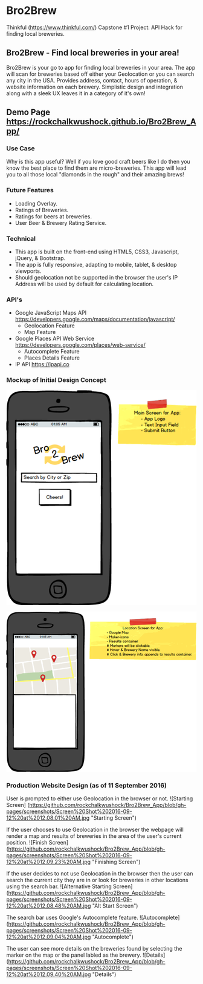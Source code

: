 # Bro2Brew
Thinkful (<https://www.thinkful.com/>) Capstone #1 Project: API Hack for finding local breweries.

## Bro2Brew - Find local breweries in your area!

Bro2Brew is your go to app for finding local breweries in your area.
The app will scan for breweries based off either your Geolocation or you can search any city in the USA.
Provides address, contact, hours of operation, & website information on each brewery.
Simplistic design and integration along with a sleek UX leaves it in a category of it's own!

## Demo Page <https://rockchalkwushock.github.io/Bro2Brew_App/>

### Use Case
Why is this app useful? Well if you love good craft beers like I do then you know the best place to find them are micro-breweries. This app will lead you to all those local "diamonds in the rough" and their amazing brews!

### Future Features
  * Loading Overlay.
  * Ratings of Breweries.
  * Ratings for beers at breweries.
  * User Beer & Brewery Rating Service.

### Technical
  * This app is built on the front-end using HTML5, CSS3, Javascript, jQuery, & Bootstrap.
  * The app is fully responsive, adapting to mobile, tablet, & desktop viewports.
  * Should geolocation not be supported in the browser the user's IP Address will be used by default for calculating location.

### API's
  * Google JavaScript Maps API <https://developers.google.com/maps/documentation/javascript/>
    - Geolocation Feature
    - Map Feature
  * Google Places API Web Service <https://developers.google.com/places/web-service/>
    - Autocomplete Feature
    - Places Details Feature
  * IP API <https://ipapi.co>

### Mockup of Initial Design Concept

![Main Screen](https://github.com/rockchalkwushock/Bro2Brew_App/blob/gh-pages/assets/mockups/Main%20Screen.png " Main Screen of App")


![Location Screen](https://github.com/rockchalkwushock/Bro2Brew_App/blob/gh-pages/assets/mockups/Location%20Screen.png " Location Screen of App")


### Production Website Design (as of 11 September 2016)

User is prompted to either use Geolocation in the browser or not.
![Starting Screen] (https://github.com/rockchalkwushock/Bro2Brew_App/blob/gh-pages/screenshots/Screen%20Shot%202016-09-12%20at%2012.08.01%20AM.jpg "Starting Screen")

If the user chooses to use Geolocation in the browser the webpage will render a map and results of breweries in the area of the user's current position.
![Finish Screen] (https://github.com/rockchalkwushock/Bro2Brew_App/blob/gh-pages/screenshots/Screen%20Shot%202016-09-12%20at%2012.09.23%20AM.jpg "Finishing Screen")

If the user decides to not use Geolocation in the browser then the user can search the current city they are in or look for breweries in other locations using the search bar.
![Alternative Starting Screen] (https://github.com/rockchalkwushock/Bro2Brew_App/blob/gh-pages/screenshots/Screen%20Shot%202016-09-12%20at%2012.08.48%20AM.jpg "Alt Start Screen")

The search bar uses Google's Autocomplete feature.
![Autocomplete] (https://github.com/rockchalkwushock/Bro2Brew_App/blob/gh-pages/screenshots/Screen%20Shot%202016-09-12%20at%2012.09.04%20AM.jpg "Autocomplete")

The user can see more details on the breweries found by selecting the marker on the map or the panel labled as the brewery.
![Details] (https://github.com/rockchalkwushock/Bro2Brew_App/blob/gh-pages/screenshots/Screen%20Shot%202016-09-12%20at%2012.09.40%20AM.jpg "Details")
